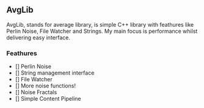 ## AvgLib

AvgLib, stands for average library, is simple C++ library with feathures like Perlin Noise, File Watcher and Strings. My main focus is performance whilst delivering easy interface.

### Feathures
- [] Perlin Noise
- [] String management interface
- [] File Watcher
- [] More noise functions!
- [] Noise Fractals
- [] Simple Content Pipeline